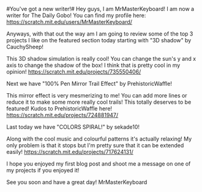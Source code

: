 #You've got a new writer!#
Hey guys, I am MrMasterKeyboard! I am now a writer for The Daily Gobo! You can find my profile here: https://scratch.mit.edu/users/MrMasterKeyboard/

Anyways, with that out the way am I am going to review some of the top 3 projects I like on the featured section today starting with "3D shadow" by CauchySheep!

This 3D shadow simulation is really cool! You can change the sun's y and x axis to change the shadow of the box! I think that is pretty cool in my opinion! https://scratch.mit.edu/projects/735550406/

Next we have "100% Pen Mirror Trail Effect" by PrehistoricWaffle!

This mirror effect is very mesmerizing to me! You can add more lines or reduce it to make some more really cool trails! This totally deserves to be featured! Kudos to PrehistoricWaffle here! https://scratch.mit.edu/projects/724881947/

Last today we have "COLORS SPIRAL!" by sekade10!

Along with the cool music and colourful patterns it's actually relaxing! My only problem is that it stops but I'm pretty sure that it can be extended easily! https://scratch.mit.edu/projects/717624131/

I hope you enjoyed my first blog post and shoot me a message on one of my projects if you enjoyed it! 

See you soon and have a great day!
MrMasterKeyboard

